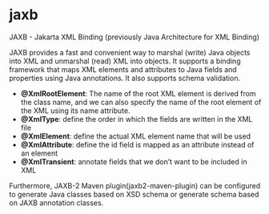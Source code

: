 # jaxb

JAXB - Jakarta XML Binding (previously Java Architecture for XML Binding)

JAXB provides a fast and convenient way to marshal (write) Java objects into XML and unmarshal (read) XML into objects.
It supports a binding framework that maps XML elements and attributes to Java fields and properties using Java
annotations. It also supports schema validation.

* **@XmlRootElement**: The name of the root XML element is derived from the class name, and we can also specify the name
  of the root element of the XML using its name attribute.
* **@XmlType**: define the order in which the fields are written in the XML file
* **@XmlElement**: define the actual XML element name that will be used
* **@XmlAttribute**: define the id field is mapped as an attribute instead of an element
* **@XmlTransient**: annotate fields that we don’t want to be included in XML

Furthermore, JAXB-2 Maven plugin(jaxb2-maven-plugin) can be configured to generate Java classes based on XSD schema or
generate schema based on
JAXB annotation classes.
